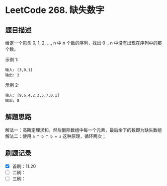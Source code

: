 # LeetCode 268. 缺失数字

## 题目描述

给定一个包含 0, 1, 2, ..., n 中 n 个数的序列，找出 0 .. n 中没有出现在序列中的那个数。

示例 1:

```
输入: [3,0,1]
输出: 2
```

示例 2:

```
输入: [9,6,4,2,3,5,7,0,1]
输出: 8
```

## 解题思路

解法一：高斯定理求和，然后删除数组中每一个元素，最后余下的数即为缺失数组
解法二：使用 `a ^ b ^ b = a` 这种原理，循环两次；

## 刷题记录

- [x] 首刷：11.20
- [ ] 二刷：
- [ ] 三刷：
